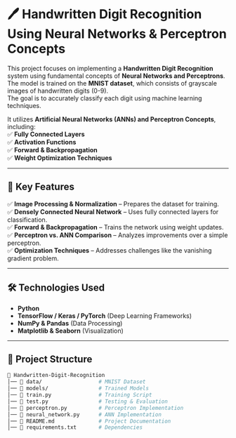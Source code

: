 # 🖊️ Handwritten Digit Recognition Using Neural Networks & Perceptron Concepts  

This project focuses on implementing a **Handwritten Digit Recognition** system using fundamental concepts of **Neural Networks and Perceptrons**.  
The model is trained on the **MNIST dataset**, which consists of grayscale images of handwritten digits (0-9).  
The goal is to accurately classify each digit using machine learning techniques.  

It utilizes **Artificial Neural Networks (ANNs) and Perceptron Concepts**, including:  
✅ **Fully Connected Layers**  
✅ **Activation Functions**  
✅ **Forward & Backpropagation**  
✅ **Weight Optimization Techniques**  

---

## 📌 Key Features  
✅ **Image Processing & Normalization** – Prepares the dataset for training.  
✅ **Densely Connected Neural Network** – Uses fully connected layers for classification.  
✅ **Forward & Backpropagation** – Trains the network using weight updates.  
✅ **Perceptron vs. ANN Comparison** – Analyzes improvements over a simple perceptron.  
✅ **Optimization Techniques** – Addresses challenges like the vanishing gradient problem.  

---

## 🛠️ Technologies Used  
- **Python**  
- **TensorFlow / Keras / PyTorch** (Deep Learning Frameworks)  
- **NumPy & Pandas** (Data Processing)  
- **Matplotlib & Seaborn** (Visualization)  

---

## 📂 Project Structure  
```bash
📁 Handwritten-Digit-Recognition
│── 📂 data/                  # MNIST Dataset
│── 📂 models/                # Trained Models
│── 📜 train.py               # Training Script
│── 📜 test.py                # Testing & Evaluation
│── 📜 perceptron.py          # Perceptron Implementation
│── 📜 neural_network.py      # ANN Implementation
│── 📜 README.md              # Project Documentation
│── 📜 requirements.txt       # Dependencies
